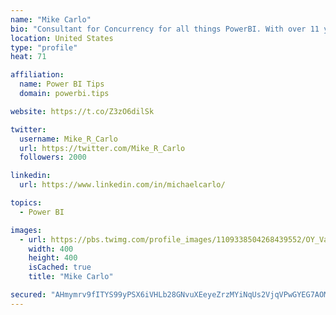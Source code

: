 ```yaml
---
name: "Mike Carlo"
bio: "Consultant for Concurrency for all things PowerBI. With over 11 years of data experience I'm making waves by deploying PowerBI into local Milwaukee Companies."
location: United States
type: "profile"
heat: 71

affiliation:
  name: Power BI Tips
  domain: powerbi.tips

website: https://t.co/Z3zO6dilSk

twitter:
  username: Mike_R_Carlo
  url: https://twitter.com/Mike_R_Carlo
  followers: 2000

linkedin:
  url: https://www.linkedin.com/in/michaelcarlo/

topics:
  - Power BI

images:
  - url: https://pbs.twimg.com/profile_images/1109338504268439552/OY_Va867_400x400.jpg
    width: 400
    height: 400
    isCached: true
    title: "Mike Carlo"

secured: "AHmymrv9fITYS99yPSX6iVHLb28GNvuXEeyeZrzMYiNqUs2VjqVPwGYEG7AOMHSeXisxdejzWO85ugGxbEKlZB7Bn9izzbloElbOqk9i5ykxtbjWuRCfojd8hhqrULN+IJshInrMZQbHNNJPt1jHX9dnu/xc2VKh447v2NmGi5KS2r2U1Ge+p9sR1IvtMGmqds+HRqZzHwuAXwu//fNHAHHf2IKcWCJfN6TVDnlzRFDk5GgEHuXrbseo9YuDUNbp9FAMDRe3xphz16fRvBQ2wow43yM6967esVxtnDqIO6QQUTVA4AM7cpQBxbPxo/H8Al89jCvAWSLbOV29hXEVwkhhDRw9qI8gI75Zj+qHt+XbuCmuzyCNUTYcgf6BJZwOfSWnlGxIqJ3p3qLdmlCeGWmSjDhN6iAL9CO3oilm8jk=;MTYd5l5eI+thmi7LiKXuJw=="
---
```


